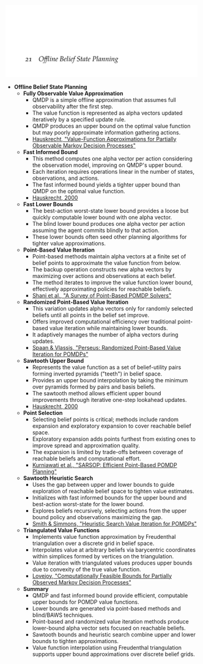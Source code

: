 ![ADFM-21-belief-state-planning-offline](ADFM-21-belief-state-planning-offline.best.png)

- **Offline Belief State Planning**
  - **Fully Observable Value Approximation**
    - QMDP is a simple offline approximation that assumes full observability after the first step.
    - The value function is represented as alpha vectors updated iteratively by a specified update rule.
    - QMDP produces an upper bound on the optimal value function but may poorly approximate information gathering actions.
    - [Hauskrecht, "Value-Function Approximations for Partially Observable Markov Decision Processes"](https://artint.info/html/ArtInt_197.html)
  - **Fast Informed Bound**
    - This method computes one alpha vector per action considering the observation model, improving on QMDP's upper bound.
    - Each iteration requires operations linear in the number of states, observations, and actions.
    - The fast informed bound yields a tighter upper bound than QMDP on the optimal value function.
    - [Hauskrecht, 2000](https://artint.info/html/ArtInt_197.html)
  - **Fast Lower Bounds**
    - The best-action worst-state lower bound provides a loose but quickly computable lower bound with one alpha vector.
    - The blind lower bound produces one alpha vector per action assuming the agent commits blindly to that action.
    - These lower bounds often seed other planning algorithms for tighter value approximations.
  - **Point-Based Value Iteration**
    - Point-based methods maintain alpha vectors at a finite set of belief points to approximate the value function from below.
    - The backup operation constructs new alpha vectors by maximizing over actions and observations at each belief.
    - The method iterates to improve the value function lower bound, effectively approximating policies for reachable beliefs.
    - [Shani et al., "A Survey of Point-Based POMDP Solvers"](https://www.aaai.org/ocs/index.php/AAMAS/AAMAS12/paper/view/4458)
  - **Randomized Point-Based Value Iteration**
    - This variation updates alpha vectors only for randomly selected beliefs until all points in the belief set improve.
    - Offers improved computational efficiency over traditional point-based value iteration while maintaining lower bounds.
    - It adaptively manages the number of alpha vectors during updates.
    - [Spaan & Vlassis, "Perseus: Randomized Point-Based Value Iteration for POMDPs"](https://jair.org/index.php/jair/article/view/10452)
  - **Sawtooth Upper Bound**
    - Represents the value function as a set of belief-utility pairs forming inverted pyramids ("teeth") in belief space.
    - Provides an upper bound interpolation by taking the minimum over pyramids formed by pairs and basis beliefs.
    - The sawtooth method allows efficient upper bound improvements through iterative one-step lookahead updates.
    - [Hauskrecht, 2000](https://artint.info/html/ArtInt_197.html)
  - **Point Selection**
    - Selecting belief points is critical; methods include random expansion and exploratory expansion to cover reachable belief space.
    - Exploratory expansion adds points furthest from existing ones to improve spread and approximation quality.
    - The expansion is limited by trade-offs between coverage of reachable beliefs and computational effort.
    - [Kurniawati et al., "SARSOP: Efficient Point-Based POMDP Planning"](http://www.roboticsproceedings.org/rss08/p15.pdf)
  - **Sawtooth Heuristic Search**
    - Uses the gap between upper and lower bounds to guide exploration of reachable belief space to tighten value estimates.
    - Initializes with fast informed bounds for the upper bound and best-action worst-state for the lower bound.
    - Explores beliefs recursively, selecting actions from the upper bound policy and observations maximizing the gap.
    - [Smith & Simmons, "Heuristic Search Value Iteration for POMDPs"](https://www.aaai.org/Papers/UAI/2004/UAI04-010.pdf)
  - **Triangulated Value Functions**
    - Implements value function approximation by Freudenthal triangulation over a discrete grid in belief space.
    - Interpolates value at arbitrary beliefs via barycentric coordinates within simplices formed by vertices on the triangulation.
    - Value iteration with triangulated values produces upper bounds due to convexity of the true value function.
    - [Lovejoy, "Computationally Feasible Bounds for Partially Observed Markov Decision Processes"](https://pubsonline.informs.org/doi/abs/10.1287/opre.39.1.162)
  - **Summary**
    - QMDP and fast informed bound provide efficient, computable upper bounds for POMDP value functions.
    - Lower bounds are generated via point-based methods and blind/BAWS techniques.
    - Point-based and randomized value iteration methods produce lower-bound alpha vector sets focused on reachable beliefs.
    - Sawtooth bounds and heuristic search combine upper and lower bounds to tighten approximations.
    - Value function interpolation using Freudenthal triangulation supports upper bound approximations over discrete belief grids.
